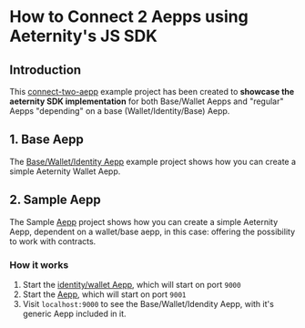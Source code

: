 # How to Connect 2 Aepps using Aeternity's JS SDK

## Introduction

This [connect-two-aepp](https://github.com/aeternity/aepp-sdk-js/tree/master/examples/connect-two-ae) example project has been created to **showcase the aeternity SDK implementation** for both Base/Wallet Aepps and "regular" Aepps "depending" on a base (Wallet/Identity/Base) Aepp.

## 1. Base Aepp

The [Base/Wallet/Identity Aepp](https://github.com/aeternity/aepp-sdk-js/tree/master/examples/connect-two-ae/identity) example project shows how you can create a simple Aeternity Wallet Aepp.

## 2. Sample Aepp

The Sample [Aepp](https://github.com/aeternity/aepp-sdk-js/tree/master/examples/connect-two-ae/aepp) project shows how you can create a simple Aeternity Aepp, dependent on a wallet/base aepp, in this case: offering the possibility to work with contracts.

### How it works

1. Start the [identity/wallet Aepp](https://github.com/aeternity/aepp-sdk-js/tree/develop/examples/connect-two-ae/identity), which will start on port `9000`
2. Start the [Aepp](https://github.com/aeternity/aepp-sdk-js/tree/develop/examples/connect-two-ae/aepp), which will start on port `9001`
3. Visit `localhost:9000` to see the Base/Wallet/Idendity Aepp, with it's generic Aepp included in it.
